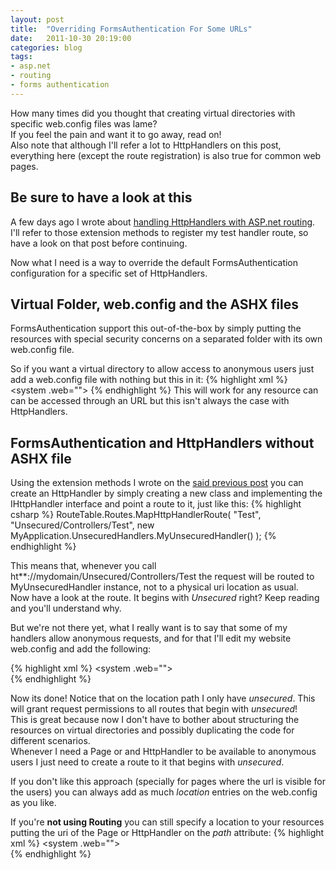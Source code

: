 ```yaml
---
layout: post
title:  "Overriding FormsAuthentication For Some URLs"
date:   2011-10-30 20:19:00
categories: blog
tags:
- asp.net
- routing
- forms authentication
---
```



How many times did you thought that creating virtual directories with specific web.config files was lame?  
If you feel the pain and want it to go away, read on!  
Also note that although I'll refer a lot to HttpHandlers on this post, everything here (except the route registration) is also true for common web pages.  

## Be sure to have a look at this
A few days ago I wrote about [handling HttpHandlers with ASP.net routing](http://www.instanceofanobject.com/2011/10/aspnet-40-httphandler-routing-support.html).  
I'll refer to those extension methods to register my test handler route, so have a look on that post before continuing.

Now what I need is a way to override the default FormsAuthentication configuration for a specific set of HttpHandlers.

## Virtual Folder, web.config and the ASHX files
FormsAuthentication support this out-of-the-box by simply putting the resources with special security concerns on a separated folder with its own web.config file.

So if you want a virtual directory to allow access to anonymous users just add a web.config file with nothing but this in it:
{% highlight xml %}
 <system .web="">
  <authorization>
   <allow users="?">
  </allow></authorization>
 </system>
</configuration>
{% endhighlight %}
This will work for any resource can can be accessed through an URL but this isn't always the case with HttpHandlers.

## FormsAuthentication and HttpHandlers **without** ASHX file
Using the extension methods I wrote on the [said previous post](http://www.instanceofanobject.com/2011/10/aspnet-40-httphandler-routing-support.html) you can create an HttpHandler by simply creating a new class and implementing the IHttpHandler interface and point a route to it, just like this:
{% highlight csharp %}
RouteTable.Routes.MapHttpHandlerRoute(
    "Test", 
    "Unsecured/Controllers/Test", 
    new MyApplication.UnsecuredHandlers.MyUnsecuredHandler()
);
{% endhighlight %}

This means that, whenever you call ht**://mydomain/Unsecured/Controllers/Test the request will be routed to MyUnsecuredHandler instance, not to a physical uri location as usual.  
Now have a look at the route. It begins with *Unsecured* right? Keep reading and you'll understand why.

But we're not there yet, what I really want is to say that some of my handlers allow anonymous requests, and for that I'll edit my website web.config and add the following:

{% highlight xml %}
<configuration>
 <location path="unsecured">
  <system .web="">
   <authorization>
    <allow users="*">
   </allow></authorization>
  </system>
 </location>  
</configuration>
{% endhighlight %}

Now its done!
Notice that on the location path I only have *unsecured*. This will grant request permissions to all routes that begin with *unsecured*!  
This is great because now I don't have to bother about structuring the resources on virtual directories and possibly duplicating the code for different scenarios.  
Whenever I need a Page or and HttpHandler to be available to anonymous users I just need to create a route to it that begins with *unsecured*.

If you don't like this approach (specially for pages where the url is visible for the users) you can always add as much *location* entries on the web.config as you like.

If you're **not using Routing** you can still specify a location to your resources putting the uri of the Page or HttpHandler on the *path* attribute:
{% highlight xml %}
<configuration>
 <location path="MyUnsecuredPage.aspx">
  <system .web="">
   <authorization>
    <allow users="*">
   </allow></authorization>
  </system>
 </location>  
</configuration>
{% endhighlight %}